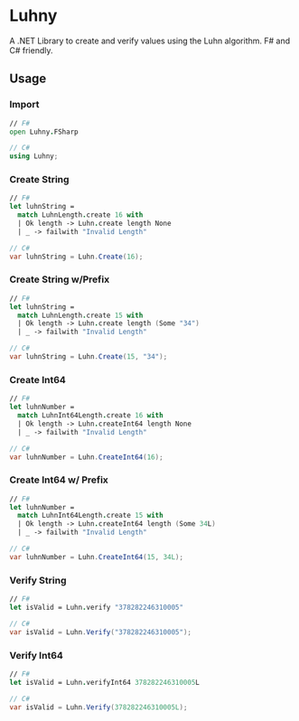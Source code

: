# Luhny

A .NET Library to create and verify values using the Luhn algorithm. F# and C# friendly.

## Usage

### Import

```fsharp
// F#
open Luhny.FSharp
```

```csharp
// C#
using Luhny;
```

### Create String

```fsharp
// F#
let luhnString =
  match LuhnLength.create 16 with
  | Ok length -> Luhn.create length None
  | _ -> failwith "Invalid Length"
```

```csharp
// C#
var luhnString = Luhn.Create(16);
```

### Create String w/Prefix

```fsharp
// F#
let luhnString =
  match LuhnLength.create 15 with
  | Ok length -> Luhn.create length (Some "34")
  | _ -> failwith "Invalid Length"
```

```csharp
// C#
var luhnString = Luhn.Create(15, "34");
```

### Create Int64

```fsharp
// F#
let luhnNumber =
  match LuhnInt64Length.create 16 with
  | Ok length -> Luhn.createInt64 length None
  | _ -> failwith "Invalid Length"
```

```csharp
// C#
var luhnNumber = Luhn.CreateInt64(16);
```

### Create Int64 w/ Prefix

```fsharp
// F#
let luhnNumber =
  match LuhnInt64Length.create 15 with
  | Ok length -> Luhn.createInt64 length (Some 34L)
  | _ -> failwith "Invalid Length"
```

```csharp
// C#
var luhnNumber = Luhn.CreateInt64(15, 34L);
```

### Verify String

```fsharp
// F#
let isValid = Luhn.verify "378282246310005"
```

```csharp
// C#
var isValid = Luhn.Verify("378282246310005");
```

### Verify Int64

```fsharp
// F#
let isValid = Luhn.verifyInt64 378282246310005L
```

```csharp
// C#
var isValid = Luhn.Verify(378282246310005L);
```
